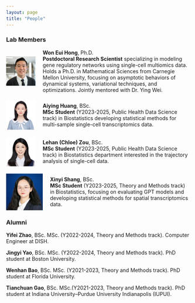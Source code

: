 ```yaml
---
layout: page
title: "People"
---
```


### Lab Members

<div style="display: flex; align-items: center; margin-bottom: 20px;">
  <img src="../images/woneuih11.jpg" alt="Won Eui Hong" style="width: 80px; margin-right: 20px;">
  <div>
    <strong>Won Eui Hong</strong>, Ph.D. <br/>
    <strong>Postdoctoral Research Scientist</strong> specializing in modeling gene regulatory networks using single-cell multiomics data. Holds a Ph.D. in Mathematical Sciences from Carnegie Mellon University, focusing on asymptotic behaviors of dynamical systems, variational techniques, and optimizations. Jointly mentored with Dr. Ying Wei. 
  </div>
</div>

<div style="display: flex; align-items: center; margin-bottom: 20px;">
  <img src="../images/Aiying_Huang.png" alt="Aiying Huang" style="width: 80px; margin-right: 20px;">
  <div>
    <strong>Aiying Huang</strong>, BSc. <br/>
    <strong>MSc Student</strong> (Y2023-2025, Public Health Data Science track) in Biostatistics developing statistical methods for multi-sample single-cell transcriptomics data.
  </div>
</div>

<div style="display: flex; align-items: center; margin-bottom: 20px;">
  <img src="../images/Lehan_Zou.png" alt="Lehan Zou" style="width: 80px; margin-right: 20px;">
  <div>
   <strong>Lehan (Chloe) Zou</strong>, BSc. <br/>
    <strong>MSc Student</strong> (Y2023-2025, Public Health Data Science track) in Biostatistics department interested in the trajectory analysis of single-cell data.
  </div>
</div>


<div style="display: flex; align-items: center; margin-bottom: 20px;">
  <img src="../images/xinyi_shang.jpg" alt="Xinyi Shang" style="width: 100px; margin-right: 20px;">
  <div>
   <strong>Xinyi Shang</strong>, BSc. <br/>
    <strong>MSc Student</strong> (Y2023-2025, Theory and Methods track) in Biostatistics, focusing on evaluating GPT models and developing statistical methods for spatial transcriptomics data.
  </div>
</div>




### Alumni

**Yifei Zhao**, BSc. MSc. (Y2022-2024, Theory and Methods track). Computer Engineer at DISH.<br/>

**Jingyi Yao**, BSc. MSc. (Y2022-2024, Theory and Methods track). PhD student at Boston University.<br/>

**Wenhan Bao**, BSc. MSc. (Y2021-2023, Theory and Methods track). PhD student at Florida University.<br/>

**Tianchuan Gao**, BSc. MSc.(Y2021-2023, Theory and Methods track). PhD student at Indiana University–Purdue University Indianapolis (IUPUI). <br/>
